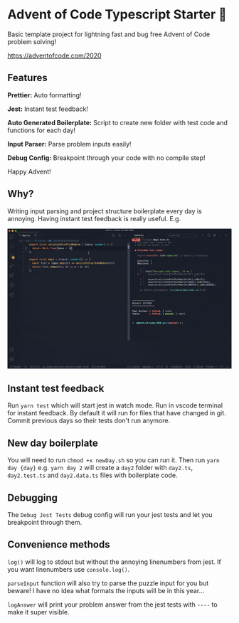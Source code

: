 # Advent of Code Typescript Starter 🎄

Basic template project for lightning fast and bug free Advent of Code problem solving!

https://adventofcode.com/2020

## Features

**Prettier:** Auto formatting!

**Jest:** Instant test feedback!

**Auto Generated Boilerplate:** Script to create new folder with test code and functions for each day!

**Input Parser:** Parse problem inputs easily!

**Debug Config:** Breakpoint through your code with no compile step!


Happy Advent!

## Why?

Writing input parsing and project structure boilerplate every day is annoying. Having instant test feedback is really useful. E.g.

![](misc/example.gif)

## Instant test feedback

Run `yarn test` which will start jest in watch mode. Run in vscode terminal for instant feedback. By default it will run for files that have changed in git. Commit previous days so their tests don't run anymore.

## New day boilerplate

You will need to run `chmod +x newDay.sh` so you can run it.
Then run `yarn day {day}` e.g. `yarn day 2` will create a `day2` folder with `day2.ts`, `day2.test.ts` and `day2.data.ts` files with boilerplate code.

## Debugging

The `Debug Jest Tests` debug config will run your jest tests and let you breakpoint through them.

## Convenience methods

`log()` will log to stdout but without the annoying linenumbers from jest. If you want linenumbers use `console.log()`.

`parseInput` function will also try to parse the puzzle input for you but beware! I have no idea what formats the inputs will be in this year...

`logAnswer` will print your problem answer from the jest tests with `----` to make it super visible.
